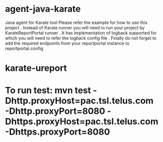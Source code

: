 # agent-java-karate
Java agent for Karate tool 
Please refer the example for how to use this project .
Instead of Karate runner you will need to run your project by KarateReportPortal runner .
It has implementation of logback supported for which you will need to refer the logback config file .
Finally do not forget to add the required endpoints from your reportportal instance to reportportal.config 
# karate-ureport
# To run test: mvn test -Dhttp.proxyHost=pac.tsl.telus.com -Dhttp.proxyPort=8080 -Dhttps.proxyHost=pac.tsl.telus.com -Dhttps.proxyPort=8080
